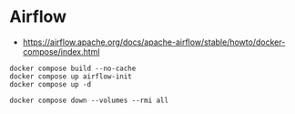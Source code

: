 # Airflow

- https://airflow.apache.org/docs/apache-airflow/stable/howto/docker-compose/index.html

```{bash}
docker compose build --no-cache
docker compose up airflow-init
docker compose up -d 
```

```{bash}
docker compose down --volumes --rmi all
```
